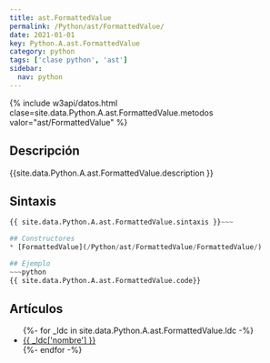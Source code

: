 ```yaml
---
title: ast.FormattedValue
permalink: /Python/ast/FormattedValue/
date: 2021-01-01
key: Python.A.ast.FormattedValue
category: python
tags: ['clase python', 'ast']
sidebar: 
  nav: python
---
```


{% include w3api/datos.html clase=site.data.Python.A.ast.FormattedValue.metodos valor="ast/FormattedValue" %}

## Descripción
{{site.data.Python.A.ast.FormattedValue.description }}

## Sintaxis
~~~python
{{ site.data.Python.A.ast.FormattedValue.sintaxis }}~~~

## Constructores
* [FormattedValue](/Python/ast/FormattedValue/FormattedValue/)

## Ejemplo
~~~python
{{ site.data.Python.A.ast.FormattedValue.code}}
~~~

## Artículos
<ul>
{%- for _ldc in site.data.Python.A.ast.FormattedValue.ldc -%}
   <li>
       <a href="{{_ldc['url'] }}">{{ _ldc['nombre'] }}</a>
   </li>
{%- endfor -%}
</ul>
